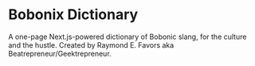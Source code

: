 ﻿# Bobonix Dictionary

A one-page Next.js-powered dictionary of Bobonic slang, for the culture and the hustle. Created by Raymond E. Favors aka Beatrepreneur/Geektrepreneur.
